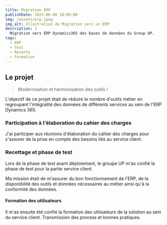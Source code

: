 ```yaml
---
title: Migration ERP
publishDate: 2023-06-08 10:00:00
img: /assets/erp.jpeg
img_alt: Illustration de Migration vers un ERP
description: |
  Migration vers ERP Dynamics365 des bases de données du Group UP.
tags:
  - ERP
  - Test
  - Recette
  - Formation
---
```


## Le projet

> Modernisation et harmonisation des outils !

L'objectif de ce projet était de réduire le nombre d'outils métier en regroupant l'intégralité des données de différents services au sein de l'ERP Dynamics 365.

### Participation à l'élaboration du cahier des charges

J'ai participer aux réunions d'élaboration du cahier des charges pour s'assurer de la prise en compte des besoins liés au service client.

### Recettage et phase de test

Lors de la phase de test avant déploiement, le groupe UP m'as confié la phase de test pour la partie service client.

Ma mission était de m'assurer du bon fonctionnement de l'ERP, de la disponibilité des outils et données nécessaires au métier ainsi qu'à la conformité des données. 

#### Formation des utilisateurs

Il m'as ensuite été confié la formation des utilisateurs de la solution au sein du service client.
Transmission des process et bonnes pratiques.